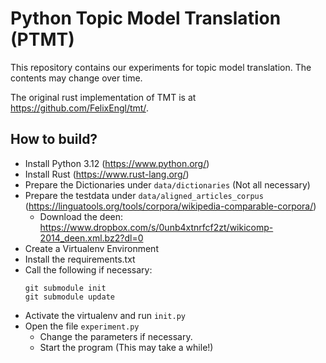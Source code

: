 # Python Topic Model Translation (PTMT)

This repository contains our experiments for topic model translation.
The contents may change over time.

The original rust implementation of TMT is at https://github.com/FelixEngl/tmt/.

## How to build?
- Install Python 3.12 (https://www.python.org/)
- Install Rust (https://www.rust-lang.org/)
- Prepare the Dictionaries under ``data/dictionaries`` (Not all necessary)
- Prepare the testdata under ``data/aligned_articles_corpus`` (https://linguatools.org/tools/corpora/wikipedia-comparable-corpora/)
  - Download the deen: https://www.dropbox.com/s/0unb4xtnrfcf2zt/wikicomp-2014_deen.xml.bz2?dl=0
- Create a Virtualenv Environment
- Install the requirements.txt
- Call the following if necessary:
    ````commandline
    git submodule init
    git submodule update
    ````
- Activate the virtualenv and run ``init.py``
- Open the file ``experiment.py``
  - Change the parameters if necessary.
  - Start the program (This may take a while!)